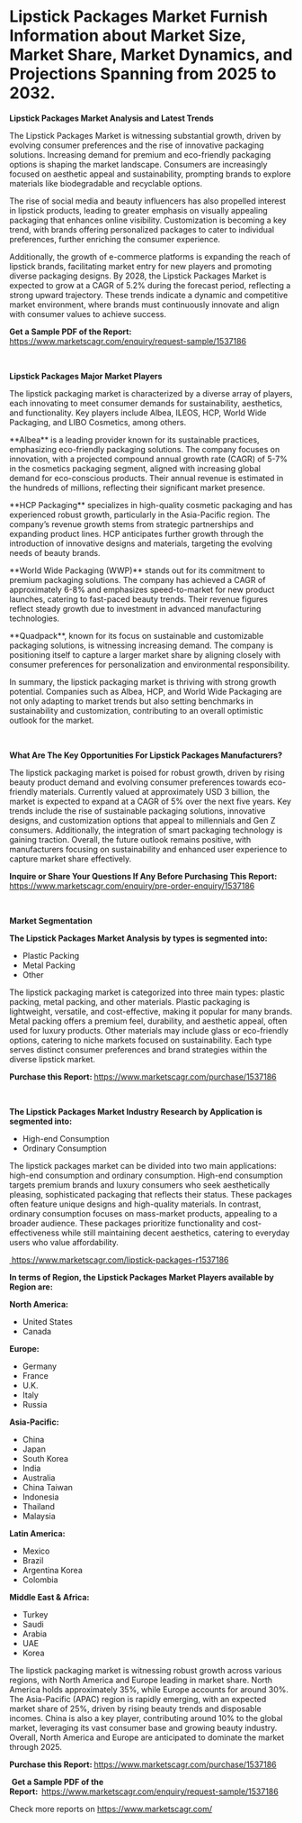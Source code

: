 <p><h1>Lipstick Packages Market Furnish Information about Market Size, Market Share, Market Dynamics, and Projections Spanning from 2025 to 2032.</h1></p><p><strong>Lipstick Packages Market Analysis and Latest Trends</strong></p>
<p><p>The Lipstick Packages Market is witnessing substantial growth, driven by evolving consumer preferences and the rise of innovative packaging solutions. Increasing demand for premium and eco-friendly packaging options is shaping the market landscape. Consumers are increasingly focused on aesthetic appeal and sustainability, prompting brands to explore materials like biodegradable and recyclable options. </p><p>The rise of social media and beauty influencers has also propelled interest in lipstick products, leading to greater emphasis on visually appealing packaging that enhances online visibility. Customization is becoming a key trend, with brands offering personalized packages to cater to individual preferences, further enriching the consumer experience. </p><p>Additionally, the growth of e-commerce platforms is expanding the reach of lipstick brands, facilitating market entry for new players and promoting diverse packaging designs. By 2028, the Lipstick Packages Market is expected to grow at a CAGR of 5.2% during the forecast period, reflecting a strong upward trajectory. These trends indicate a dynamic and competitive market environment, where brands must continuously innovate and align with consumer values to achieve success.</p></p>
<p><strong>Get a Sample PDF of the Report:&nbsp;</strong> <a href="https://www.marketscagr.com/enquiry/request-sample/1537186?utm_campaign=2239&utm_medium=2&utm_source=Github&utm_content=ia&utm_term=15022025&utm_id=lipstick-packages">https://www.marketscagr.com/enquiry/request-sample/1537186</a></p>
<p>&nbsp;</p>
<p><strong>Lipstick Packages Major Market Players</strong></p>
<p><p>The lipstick packaging market is characterized by a diverse array of players, each innovating to meet consumer demands for sustainability, aesthetics, and functionality. Key players include Albea, ILEOS, HCP, World Wide Packaging, and LIBO Cosmetics, among others.</p><p>**Albea** is a leading provider known for its sustainable practices, emphasizing eco-friendly packaging solutions. The company focuses on innovation, with a projected compound annual growth rate (CAGR) of 5-7% in the cosmetics packaging segment, aligned with increasing global demand for eco-conscious products. Their annual revenue is estimated in the hundreds of millions, reflecting their significant market presence.</p><p>**HCP Packaging** specializes in high-quality cosmetic packaging and has experienced robust growth, particularly in the Asia-Pacific region. The company’s revenue growth stems from strategic partnerships and expanding product lines. HCP anticipates further growth through the introduction of innovative designs and materials, targeting the evolving needs of beauty brands.</p><p>**World Wide Packaging (WWP)** stands out for its commitment to premium packaging solutions. The company has achieved a CAGR of approximately 6-8% and emphasizes speed-to-market for new product launches, catering to fast-paced beauty trends. Their revenue figures reflect steady growth due to investment in advanced manufacturing technologies.</p><p>**Quadpack**, known for its focus on sustainable and customizable packaging solutions, is witnessing increasing demand. The company is positioning itself to capture a larger market share by aligning closely with consumer preferences for personalization and environmental responsibility.</p><p>In summary, the lipstick packaging market is thriving with strong growth potential. Companies such as Albea, HCP, and World Wide Packaging are not only adapting to market trends but also setting benchmarks in sustainability and customization, contributing to an overall optimistic outlook for the market.</p></p>
<p>&nbsp;</p>
<p><strong>What Are The Key Opportunities For Lipstick Packages Manufacturers?</strong></p>
<p><p>The lipstick packaging market is poised for robust growth, driven by rising beauty product demand and evolving consumer preferences towards eco-friendly materials. Currently valued at approximately USD 3 billion, the market is expected to expand at a CAGR of 5% over the next five years. Key trends include the rise of sustainable packaging solutions, innovative designs, and customization options that appeal to millennials and Gen Z consumers. Additionally, the integration of smart packaging technology is gaining traction. Overall, the future outlook remains positive, with manufacturers focusing on sustainability and enhanced user experience to capture market share effectively.</p></p>
<p><strong>Inquire or Share Your Questions If Any Before Purchasing This Report:</strong> <a href="https://www.marketscagr.com/enquiry/pre-order-enquiry/1537186?utm_campaign=2239&utm_medium=2&utm_source=Github&utm_content=ia&utm_term=15022025&utm_id=lipstick-packages">https://www.marketscagr.com/enquiry/pre-order-enquiry/1537186</a></p>
<p>&nbsp;</p>
<p><strong>Market Segmentation</strong></p>
<p><strong>The Lipstick Packages Market Analysis by types is segmented into:</strong></p>
<p><ul><li>Plastic Packing</li><li>Metal Packing</li><li>Other</li></ul></p>
<p><p>The lipstick packaging market is categorized into three main types: plastic packing, metal packing, and other materials. Plastic packaging is lightweight, versatile, and cost-effective, making it popular for many brands. Metal packing offers a premium feel, durability, and aesthetic appeal, often used for luxury products. Other materials may include glass or eco-friendly options, catering to niche markets focused on sustainability. Each type serves distinct consumer preferences and brand strategies within the diverse lipstick market.</p></p>
<p><strong>Purchase this Report:&nbsp;</strong><a href="https://www.marketscagr.com/purchase/1537186?utm_campaign=2239&utm_medium=2&utm_source=Github&utm_content=ia&utm_term=15022025&utm_id=lipstick-packages">https://www.marketscagr.com/purchase/1537186</a></p>
<p>&nbsp;</p>
<p><strong>The Lipstick Packages Market Industry Research by Application is segmented into:</strong></p>
<p><ul><li>High-end Consumption</li><li>Ordinary Consumption</li></ul></p>
<p><p>The lipstick packages market can be divided into two main applications: high-end consumption and ordinary consumption. High-end consumption targets premium brands and luxury consumers who seek aesthetically pleasing, sophisticated packaging that reflects their status. These packages often feature unique designs and high-quality materials. In contrast, ordinary consumption focuses on mass-market products, appealing to a broader audience. These packages prioritize functionality and cost-effectiveness while still maintaining decent aesthetics, catering to everyday users who value affordability.</p></p>
<p><a href="https://www.marketscagr.com/lipstick-packages-r1537186?utm_campaign=2239&utm_medium=2&utm_source=Github&utm_content=ia&utm_term=15022025&utm_id=lipstick-packages">&nbsp;https://www.marketscagr.com/lipstick-packages-r1537186</a></p>
<p><strong>In terms of Region, the Lipstick Packages Market Players available by Region are:</strong></p>
<p>
    <p> <strong> North America: </strong>
        <ul>
            <li>United States</li>
            <li>Canada</li>
        </ul>
        </p> 
    <p> <strong> Europe: </strong>
        <ul>
            <li>Germany</li>
            <li>France</li>
            <li>U.K.</li>
            <li>Italy</li>
            <li>Russia</li>
        </ul>
        </p> 
    <p> <strong> Asia-Pacific: </strong>
        <ul>
            <li>China</li>
            <li>Japan</li>
            <li>South Korea</li>
            <li>India</li>
            <li>Australia</li>
            <li>China Taiwan</li>
            <li>Indonesia</li>
            <li>Thailand</li>
            <li>Malaysia</li>
        </ul>
        </p> 
    <p> <strong> Latin America: </strong>
        <ul>
            <li>Mexico</li>
            <li>Brazil</li>
            <li>Argentina Korea</li>
            <li>Colombia</li>
        </ul>
        </p> 
    <p> <strong> Middle East & Africa: </strong>
        <ul>
            <li>Turkey</li>
            <li>Saudi</li>
            <li>Arabia</li>
            <li>UAE</li>
            <li>Korea</li>
        </ul>
    </p>
    </p>
<p><p>The lipstick packaging market is witnessing robust growth across various regions, with North America and Europe leading in market share. North America holds approximately 35%, while Europe accounts for around 30%. The Asia-Pacific (APAC) region is rapidly emerging, with an expected market share of 25%, driven by rising beauty trends and disposable incomes. China is also a key player, contributing around 10% to the global market, leveraging its vast consumer base and growing beauty industry. Overall, North America and Europe are anticipated to dominate the market through 2025.</p></p>
<p><strong>Purchase this Report: </strong><a href="https://www.marketscagr.com/purchase/1537186?utm_campaign=2239&utm_medium=2&utm_source=Github&utm_content=ia&utm_term=15022025&utm_id=lipstick-packages">https://www.marketscagr.com/purchase/1537186</a></p>
<p>&nbsp;<strong>Get a Sample PDF of the Report:&nbsp;&nbsp;</strong><a href="https://www.marketscagr.com/enquiry/request-sample/1537186?utm_campaign=2239&utm_medium=2&utm_source=Github&utm_content=ia&utm_term=15022025&utm_id=lipstick-packages">https://www.marketscagr.com/enquiry/request-sample/1537186</a></p>
<p><strong></strong></p>
<p>Check more reports on <a href="https://www.marketscagr.com/?utm_campaign=2239&utm_medium=2&utm_source=Github&utm_content=ia&utm_term=15022025&utm_id=lipstick-packages">https://www.marketscagr.com/</a></p>